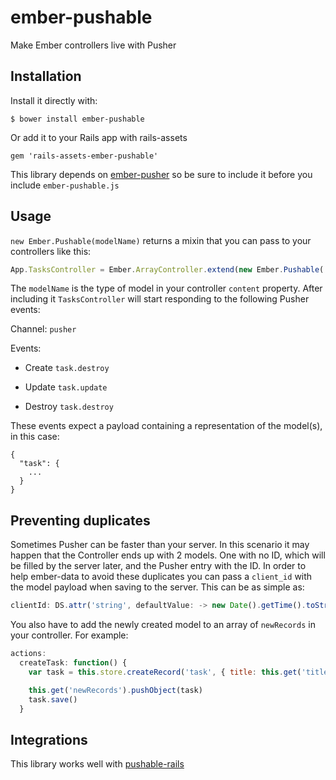 # ember-pushable

Make Ember controllers live with Pusher

## Installation

Install it directly with:

```
$ bower install ember-pushable
```

Or add it to your Rails app with rails-assets

```
gem 'rails-assets-ember-pushable'
```

This library depends on [ember-pusher](https://github.com/jamiebikies/ember-pusher)
so be sure to include it before you include `ember-pushable.js`

## Usage

`new Ember.Pushable(modelName)` returns a mixin that you can pass to your controllers like this:

```javascript
App.TasksController = Ember.ArrayController.extend(new Ember.Pushable('task'))
```

The `modelName` is the type of model in your controller `content` property.
After including it `TasksController` will start responding to the following Pusher events:

Channel: `pusher`

Events:

- Create
`task.destroy`

- Update
`task.update`

- Destroy
`task.destroy`

These events expect a payload containing a representation of the model(s), in this case:

```
{
  "task": {
    ...
  }
}
```

## Preventing duplicates

Sometimes Pusher can be faster than your server. In this scenario it may happen that the Controller ends up with 2 models. One with no ID, which will be filled by the server later, and the Pusher entry with the ID.
In order to help ember-data to avoid these duplicates you can pass a `client_id` with the model payload when saving to the server. This can be as simple as:

```javascript
clientId: DS.attr('string', defaultValue: -> new Date().getTime().toString())
```

You also have to add the newly created model to an array of `newRecords` in your controller. For example:

```javascript
actions:
  createTask: function() {
    var task = this.store.createRecord('task', { title: this.get('title') })

    this.get('newRecords').pushObject(task)
    task.save()
  }
```

## Integrations

This library works well with [pushable-rails](https://github.com/matteodepalo/pushable-rails)


